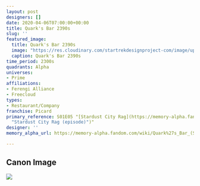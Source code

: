 ```yaml
---
layout: post
designers: []
date: 2020-04-06T07:00:00+00:00
title: Quark's Bar 2390s
slug: ''
featured_image:
  title: Quark's Bar 2390s
  image: "https://res.cloudinary.com/startrekdesignproject-com/image/upload/v1586199344/quark_sBar2390s.png"
  caption: Quark's Bar 2390s
time_period: 2300s
quadrants: Alpha
universes:
- Prime
affiliations:
- Ferengi Alliance
- Freecloud
types:
- Restaurant/Company
franchise: Picard
primary_reference: S01E05 "[Stardust City Rag](https://memory-alpha.fandom.com/wiki/Stardust_City_Rag_(episode)
  "Stardust City Rag (episode)")"
designer: ''
memory_alpha_url: https://memory-alpha.fandom.com/wiki/Quark%27s_Bar_(Stardust_City)

---
```

## Canon Image

![](https://res.cloudinary.com/startrekdesignproject-com/image/upload/v1586199344/QuarksBar1.jpg)